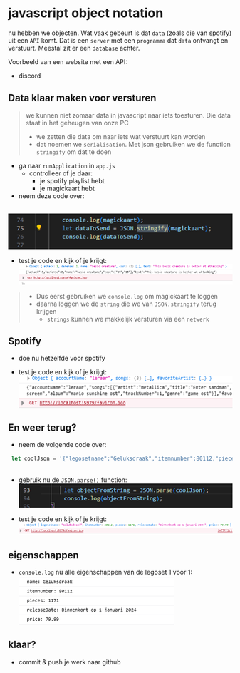 # javascript object notation

nu hebben we objecten.
Wat vaak gebeurt is dat `data` (zoals die van spotify) uit een `API` komt.
Dat is een `server` met een `programma` dat `data` ontvangt en verstuurt. Meestal zit er een `database` achter.

Voorbeeld van een website met een API:
- discord


## Data klaar maken voor versturen


> we kunnen niet zomaar data in javascript naar iets toesturen. Die data staat in het geheugen van onze PC
> - we zetten die data om naar iets wat verstuurt kan worden
> - dat noemen we `serialisation`. Met json gebruiken we de function `stringify` om dat te doen


- ga naar `runApplication` in `app.js`
    - controlleer of je daar:
        - je spotify playlist hebt
        - je magickaart hebt
- neem deze code over:

</br>![](img/stringy.PNG)

- test je code en kijk of je krijgt:
</br>![](img/stringresult.PNG)

> - Dus eerst gebruiken we `console.log` om magickaart te loggen
> - daarna loggen we de `string` die we van `JSON.stringify` terug krijgen  
>      - `strings` kunnen we makkelijk versturen via een `netwerk`

## Spotify

- doe nu hetzelfde voor spotify

- test je code en kijk of je krijgt:
</br>![](img/stringspotresult.PNG)


## En weer terug?

- neem de volgende code over:
```js
 let coolJson = '{"legosetname":"Geluksdraak","itemnumber":80112,"pieces":1171,"releaseDate":"Binnenkort op 1 januari 2024","price":79.99}';
        
```
- gebruik nu de `JSON.parse()` function:
</br>![](img/jsonparse.PNG)

- test je code en kijk of je krijgt:
</br>![](img/parseresult.PNG)

## eigenschappen

- `console.log` nu alle eigenschappen van de legoset 1 voor 1:
</br>![](img/lego1.PNG)

## klaar? 

- commit & push je werk naar github



